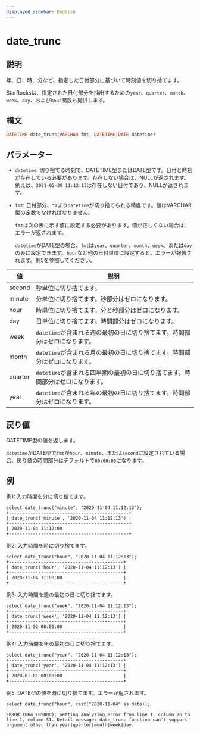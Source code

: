 ```yaml
---
displayed_sidebar: English
---
```


# date_trunc

## 説明

年、日、時、分など、指定した日付部分に基づいて時刻値を切り捨てます。

StarRocksは、指定された日付部分を抽出するための`year`、`quarter`、`month`、`week`、`day`、および`hour`関数も提供します。

## 構文

```Haskell
DATETIME date_trunc(VARCHAR fmt, DATETIME|DATE datetime)
```

## パラメーター

- `datetime`: 切り捨てる時刻で、DATETIME型またはDATE型です。日付と時刻が存在している必要があります。存在しない場合は、NULLが返されます。例えば、`2021-02-29 11:12:13`は存在しない日付であり、NULLが返されます。

- `fmt`: 日付部分、つまり`datetime`が切り捨てられる精度です。値はVARCHAR型の定数でなければなりません。

  `fmt`は次の表に示す値に設定する必要があります。値が正しくない場合は、エラーが返されます。

  `datetime`がDATE型の場合、`fmt`は`year`、`quarter`、`month`、`week`、または`day`のみに設定できます。`hour`など他の日付単位に設定すると、エラーが報告されます。例5を参照してください。

| 値      | 説明                                                      |
| ------- | ---------------------------------------------------------- |
| second  | 秒単位に切り捨てます。                                     |
| minute  | 分単位に切り捨てます。秒部分はゼロになります。             |
| hour    | 時単位に切り捨てます。分と秒部分はゼロになります。         |
| day     | 日単位に切り捨てます。時間部分はゼロになります。           |
| week    | `datetime`が含まれる週の最初の日に切り捨てます。時間部分はゼロになります。 |
| month   | `datetime`が含まれる月の最初の日に切り捨てます。時間部分はゼロになります。 |
| quarter | `datetime`が含まれる四半期の最初の日に切り捨てます。時間部分はゼロになります。 |
| year    | `datetime`が含まれる年の最初の日に切り捨てます。時間部分はゼロになります。 |

## 戻り値

DATETIME型の値を返します。

`datetime`がDATE型で`fmt`が`hour`、`minute`、または`second`に設定されている場合、戻り値の時間部分はデフォルトで`00:00:00`になります。

## 例

例1: 入力時間を分に切り捨てます。

```Plain
select date_trunc("minute", "2020-11-04 11:12:13");
+---------------------------------------------+
| date_trunc('minute', '2020-11-04 11:12:13') |
+---------------------------------------------+
| 2020-11-04 11:12:00                         |
+---------------------------------------------+
```

例2: 入力時間を時に切り捨てます。

```Plain
select date_trunc("hour", "2020-11-04 11:12:13");
+-------------------------------------------+
| date_trunc('hour', '2020-11-04 11:12:13') |
+-------------------------------------------+
| 2020-11-04 11:00:00                       |
+-------------------------------------------+
```

例3: 入力時間を週の最初の日に切り捨てます。

```Plain
select date_trunc("week", "2020-11-04 11:12:13");
+-------------------------------------------+
| date_trunc('week', '2020-11-04 11:12:13') |
+-------------------------------------------+
| 2020-11-02 00:00:00                       |
+-------------------------------------------+
```

例4: 入力時間を年の最初の日に切り捨てます。

```Plain
select date_trunc("year", "2020-11-04 11:12:13");
+-------------------------------------------+
| date_trunc('year', '2020-11-04 11:12:13') |
+-------------------------------------------+
| 2020-01-01 00:00:00                       |
+-------------------------------------------+
```

例5: DATE型の値を時に切り捨てます。エラーが返されます。

```Plain
select date_trunc("hour", cast("2020-11-04" as date));

ERROR 1064 (HY000): Getting analyzing error from line 1, column 26 to line 1, column 51. Detail message: date_trunc function can't support argument other than year|quarter|month|week|day.
```
